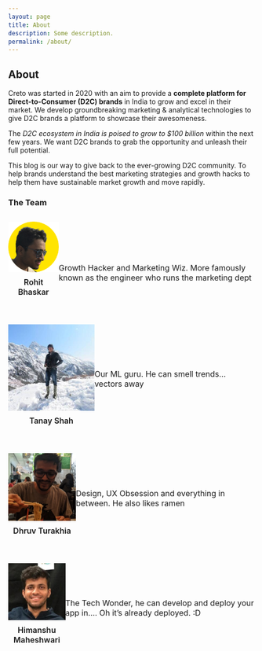 ```yaml
---
layout: page
title: About
description: Some description.
permalink: /about/
---
```


<!-- <img class="img-rounded" src="/assets/img/uploads/profile.png" alt="Thiago Rossener" width="200"> -->

## About

Creto was started in 2020 with an aim to provide a **complete platform for Direct-to-Consumer (D2C) brands** in India to grow and excel in their market.
We develop groundbreaking marketing & analytical technologies to give D2C brands a platform to showcase their awesomeness.

The *D2C ecosystem in India is poised to grow to $100 billion* within the next few years. We want D2C brands to grab the opportunity and unleash their full potential. 

This blog is our way to give back to the ever-growing D2C community. To help brands understand the best marketing strategies and growth hacks to help them have sustainable market growth and move rapidly.

### The Team

<div class="post-content" style="margin: 1.8125rem auto 0; max-width: 50rem;">
  <div style="display: flex; justify-content: space-between">
    <div style="display: flex; flex-direction: column; margin-bottom: 40px">
      <img class="img-rounded" src="/assets/img/uploads/author_rohit.png" title="Rohit Bhaskar" width="200px" style="margin-bottom: 10px">
      <p style="font-weight: 600; font-size: 16px; text-align: center; margin-top: 0px; align-text: left; flex-grow: 2;">Rohit Bhaskar</p>
    </div>
    <p style="align-self: center; font-size: 16px; text-align: left">Growth Hacker and Marketing Wiz. More famously known as the engineer who runs the marketing dept</p>
  </div>

  <div style="display: flex; justify-content: space-between; margin-bottom: 40px">
    <div style="display:flex; flex-direction: column">
      <img class="img-rounded" src="/assets/img/uploads/author_tanay.jpg" title="Tanay Shah" width="200px" style="margin-bottom: 10px">
      <p style="font-weight: 600; font-size: 16px; text-align: center; margin-top: 0px; align-text: left; flex-grow: 2;">Tanay Shah</p>
    </div>
    <p style="align-self: center; font-size: 16px; text-align: left">Our ML guru. He can smell trends... vectors away</p>
  </div>

  <div style="display: flex; justify-content: space-between; margin-bottom: 40px">
    <div style="display:flex; flex-direction: column">
      <img class="img-rounded" src="/assets/img/uploads/author_dhruv.jpg" title="Dhruv Turakhia" width="200px" style="margin-bottom: 10px">
      <p style="font-weight: 600; font-size: 16px; text-align: center; margin-top: 0px; align-text: left; flex-grow: 2;">Dhruv Turakhia</p>
    </div>
    <p style="align-self: center; font-size: 16px; text-align: left">Design, UX Obsession and everything in between. He also likes ramen</p>
  </div>

  <div style="display: flex; justify-content: space-between; margin-bottom: 40px">
    <div style="display:flex; flex-direction: column">
      <img class="img-rounded" src="/assets/img/uploads/author_himanshu.jpg" title="Dhruv Turakhia" width="200px" style="margin-bottom: 10px">
      <p style="font-weight: 600; font-size: 16px; text-align: center; margin-top: 0px; align-text: left; flex-grow: 2;">Himanshu Maheshwari</p>
    </div>
    <p style="align-self: center; font-size: 16px; text-align: left">The Tech Wonder, he can develop and deploy your app in…. Oh it’s already deployed. :D
    </p>
  </div>
</div>
